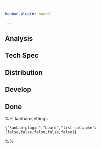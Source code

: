 ```yaml
---

kanban-plugin: board

---
```


## Analysis



## Tech Spec



## Distribution



## Develop



## Done





%% kanban:settings
```
{"kanban-plugin":"board","list-collapse":[false,false,false,false,false]}
```
%%